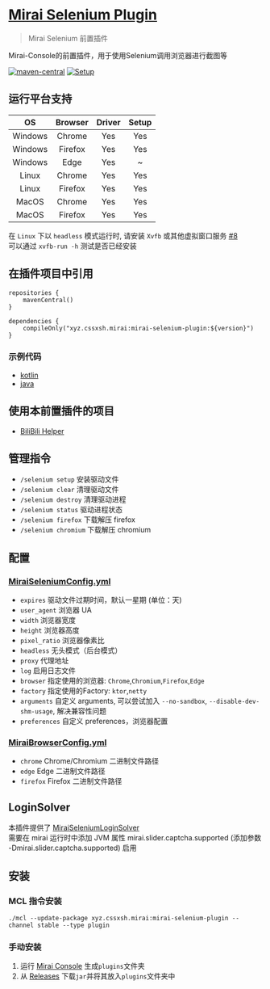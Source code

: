 # [Mirai Selenium Plugin](https://github.com/cssxsh/mirai-selenium-plugin)

> Mirai Selenium 前置插件

Mirai-Console的前置插件，用于使用Selenium调用浏览器进行截图等

[![maven-central](https://img.shields.io/maven-central/v/xyz.cssxsh.mirai/mirai-selenium-plugin)](https://search.maven.org/artifact/xyz.cssxsh.mirai/mirai-selenium-plugin)
[![Setup](https://github.com/cssxsh/mirai-selenium-plugin/actions/workflows/setup.yml/badge.svg?branch=master)](https://github.com/cssxsh/mirai-selenium-plugin/actions/workflows/setup.yml)

## 运行平台支持

|   OS    | Browser | Driver | Setup |
|:-------:|:-------:|:------:|:-----:|
| Windows | Chrome  |  Yes   |  Yes  |
| Windows | Firefox |  Yes   |  Yes  |
| Windows |  Edge   |  Yes   |   ~   |
|  Linux  | Chrome  |  Yes   |  Yes  |
|  Linux  | Firefox |  Yes   |  Yes  |
|  MacOS  | Chrome  |  Yes   |  Yes  |
|  MacOS  | Firefox |  Yes   |  Yes  |

在 `Linux` 下以 `headless` 模式运行时, 请安装 `Xvfb` 或其他虚拟窗口服务 [#8](https://github.com/cssxsh/mirai-selenium-plugin/issues/8)  
可以通过 `xvfb-run -h` 测试是否已经安装

## 在插件项目中引用

```
repositories {
    mavenCentral()
}

dependencies {
    compileOnly("xyz.cssxsh.mirai:mirai-selenium-plugin:${version}")
}
```

### 示例代码

* [kotlin](src/test/kotlin/xyz/cssxsh/mirai/test/MiraiSeleniumPluginTest.kt)
* [java](src/test/java/xyz/cssxsh/mirai/test/MiraiSeleniumPluginJavaTest.java)

## 使用本前置插件的项目

* [BiliBili Helper](https://github.com/cssxsh/bilibili-helper)

## 管理指令

* `/selenium setup` 安装驱动文件
* `/selenium clear` 清理驱动文件
* `/selenium destroy` 清理驱动进程
* `/selenium status` 驱动进程状态
* `/selenium firefox` 下载解压 firefox
* `/selenium chromium` 下载解压 chromium

## 配置

### [MiraiSeleniumConfig.yml](src/main/kotlin/xyz/cssxsh/mirai/selenium/data/MiraiSeleniumConfig.kt)

* `expires` 驱动文件过期时间，默认一星期 (单位：天)
* `user_agent` 浏览器 UA
* `width` 浏览器宽度
* `height` 浏览器高度
* `pixel_ratio` 浏览器像素比
* `headless` 无头模式（后台模式）
* `proxy` 代理地址
* `log` 启用日志文件
* `browser` 指定使用的浏览器: `Chrome`,`Chromium`,`Firefox`,`Edge`
* `factory` 指定使用的Factory: `ktor`,`netty`
* `arguments` 自定义 arguments, 可以尝试加入 `--no-sandbox`, `--disable-dev-shm-usage`, 解决兼容性问题
* `preferences` 自定义 preferences，浏览器配置

### [MiraiBrowserConfig.yml](src/main/kotlin/xyz/cssxsh/mirai/selenium/data/MiraiBrowserConfig.kt)

* `chrome` Chrome/Chromium 二进制文件路径
* `edge` Edge 二进制文件路径
* `firefox` Firefox 二进制文件路径

## LoginSolver

本插件提供了 [MiraiSeleniumLoginSolver](src/main/kotlin/xyz/cssxsh/mirai/selenium/MiraiSeleniumLoginSolver.kt)  
需要在 mirai 运行时中添加 JVM 属性 mirai.slider.captcha.supported (添加参数 -Dmirai.slider.captcha.supported) 启用

## 安装

### MCL 指令安装

`./mcl --update-package xyz.cssxsh.mirai:mirai-selenium-plugin --channel stable --type plugin`

### 手动安装

1. 运行 [Mirai Console](https://github.com/mamoe/mirai-console) 生成`plugins`文件夹
1. 从 [Releases](https://github.com/cssxsh/mirai-selenium-plugin/releases) 下载`jar`并将其放入`plugins`文件夹中